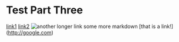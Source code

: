 # Test Part Three

[link1](https://something.com)
[link2](https://something.com)
![another longer link](https://example.com)
some more markdown
[that is a link!]            
(http://google.com)
